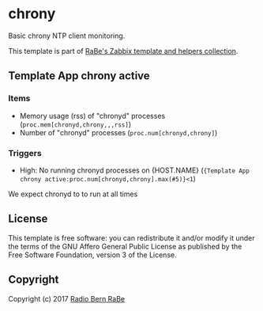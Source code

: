 # chrony

Basic chrony NTP client monitoring.

This template is part of [RaBe's Zabbix template and helpers
collection](https://github.com/radiorabe/rabe-zabbix).

## Template App chrony active

### Items 
* Memory usage (rss) of "chronyd" processes (`proc.mem[chronyd,chrony,,,rss]`)
* Number of "chronyd" processes (`proc.num[chronyd,chrony]`)
### Triggers

* High: No running chronyd processes on {HOST.NAME} (`{Template App chrony active:proc.num[chronyd,chrony].max(#5)}<1`)

We expect chronyd to to run at all times


## License
This template is free software: you can redistribute it and/or modify it under
the terms of the GNU Affero General Public License as published by the Free
Software Foundation, version 3 of the License.

## Copyright
Copyright (c) 2017 [Radio Bern RaBe](http://www.rabe.ch)
